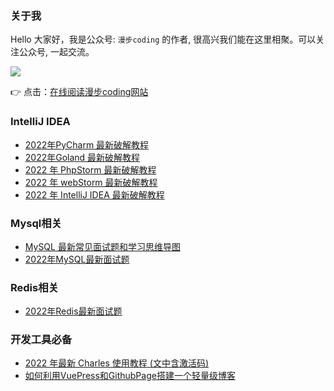 ### 关于我

Hello 大家好，我是公众号: `漫步coding` 的作者, 很高兴我们能在这里相聚。可以关注公众号, 一起交流。


![](https://images.xiaozhuanlan.com/uploads/photo/2022/5cb0c91e-fd83-4a04-8df6-65fb602b3834.png)

👉 点击：[在线阅读漫步coding网站](https://manbucoding.com/)

### IntelliJ IDEA

- [2022年PyCharm 最新破解教程](./docs/idea/PyCharm最新破解教程.md)
- [2022年Goland 最新破解教程](./docs/idea/Goland最新破解教程.md)
- [2022 年 PhpStorm 最新破解教程](./docs/idea/PhpStorm最新破解教程.md)
- [2022 年 webStorm 最新破解教程](./docs/idea/webStorm最新破解教程.md)
- [2022 年 IntelliJ IDEA 最新破解教程](./docs/idea/IntelliJIDEA最新破解教程.md)

### Mysql相关

- [MySQL 最新常见面试题和学习思维导图](./docs/mysql/MySQL最新面试题及思维导图.md)
- [2022年MySQL最新面试题](./docs/mysql/前言.md)

### Redis相关

- [2022年Redis最新面试题](./docs/redis/前言.md)

### 开发工具必备

- [2022 年最新 Charles 使用教程 (文中含激活码)](./docs/tools/最新Charles使用教程(文中含激活码).md)
- [如何利用VuePress和GithubPage搭建一个轻量级博客](./docs/tools/VuePress和GithubPage博客搭建.md)
